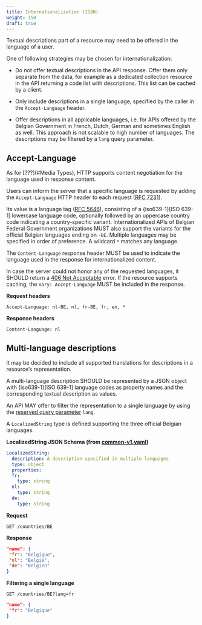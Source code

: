 ```yaml
---
title: Internationalization (I18N)
weight: 150
draft: true
---
```


Textual descriptions part of a resource may need to be offered in the language of a user.

One of following strategies may be chosen for internationalization:

- Do not offer textual descriptions in the API response. Offer them only separate from the data, for example as a dedicated collection resource in the API returning a code list with descriptions. This list can be cached by a client.

- Only include descriptions in a single language, specified by the caller in the `Accept-Language` header.

- Offer descriptions in all applicable languages, i.e. for APIs offered by the Belgian Government in French, Dutch, German and sometimes English as well. This approach is not scalable to high number of languages.
  The descriptions may be filtered by a `lang` query parameter.

## Accept-Language

As for [???](#Media Types), HTTP supports content negotiation for the language used in response content.

Users can inform the server that a specific language is requested by adding the `Accept-Language` HTTP header to each request ([RFC 7231](http://tools.ietf.org/html/rfc7231#section-5.3.5)).

Its value is a language tag ([RFC 5646](https://tools.ietf.org/html/rfc5646)), consisting of a {iso639-1}\[ISO 639-1\] lowercase language code, optionally followed by an uppercase country code indicating a country-specific variant.
Internationalized APIs of Belgian Federal Government organizations MUST also support the variants for the official Belgian languages ending on `-BE`.
Multiple languages may be specified in order of preference.
A wildcard `*` matches any language.

The `Content-Language` response header MUST be used to indicate the language used in the response for internationalized content.

In case the server could not honor any of the requested languages, it SHOULD return a [406 Not Acceptable](#http-406) error.
If the resource supports caching, the `Vary: Accept-Language` MUST be included in the response.

<div class="formalpara-title">

**Request headers**

</div>

    Accept-Language: nl-BE, nl, fr-BE, fr, en, *

<div class="formalpara-title">

**Response headers**

</div>

    Content-Language: nl

## Multi-language descriptions

It may be decided to include all supported translations for descriptions in a resource’s representation.

A multi-language description SHOULD be represented by a JSON object with {iso639-1}\[ISO 639-1\] language codes as property names and the corresponding textual description as values.

An API MAY offer to filter the representation to a single language by using the [reserved query parameter](#query-param-lang) `lang`.

A `LocalizedString` type is defined supporting the three official Belgian languages.

<div class="formalpara-title">

**LocalizedString JSON Schema (from [common-v1.yaml](https://github.com/belgif/openapi-common/blob/master/src/main/swagger/common/v1/common-v1.yaml))**

</div>

``` YAML
LocalizedString:
  description: A description specified in multiple languages
  type: object
  properties:
  fr:
    type: string
  nl:
    type: string
  de:
    type: string
```

<div class="formalpara-title">

**Request**

</div>

`GET /countries/BE`

<div class="formalpara-title">

**Response**

</div>

``` json
"name": {
 "fr": "Belgique",
 "nl": "België",
 "de": "Belgien"
}
```

<div class="formalpara-title">

**Filtering a single language**

</div>

`GET /countries/BE?lang=fr`

``` json
"name": {
 "fr": "Belgique"
}
```
